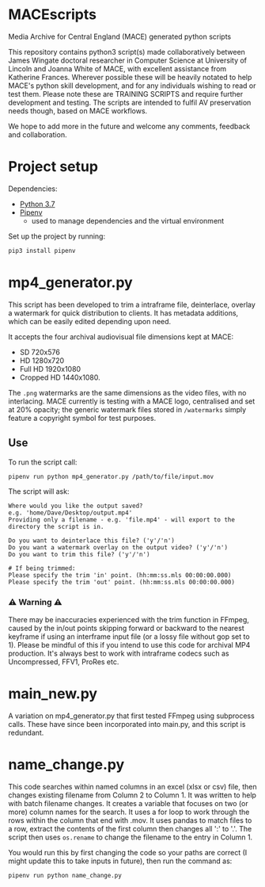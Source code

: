 # MACEscripts

Media Archive for Central England (MACE) generated python scripts

This repository contains python3 script(s) made collaboratively between James Wingate doctoral researcher in Computer Science at University of Lincoln and Joanna White of MACE, with excellent assistance from Katherine Frances.  Wherever possible these will be heavily notated to help MACE's python skill development, and for any individuals wishing to read or test them. Please note these are TRAINING SCRIPTS and require further development and testing.  The scripts are intended to fulfil AV preservation needs though, based on MACE workflows.

We hope to add more in the future and welcome any comments, feedback and collaboration.

# Project setup

Dependencies:
* [Python 3.7](https://www.python.org/downloads/)
* [Pipenv](https://github.com/pypa/pipenv)
  - used to manage dependencies and the virtual environment

Set up the project by running:

```bash
pip3 install pipenv
```

# mp4_generator.py

This script has been developed to trim a intraframe file, deinterlace, overlay a watermark for quick distribution to clients. It has metadata additions, which can be easily edited depending upon need.

It accepts the four archival audiovisual file dimensions kept at MACE:
* SD 720x576
* HD 1280x720
* Full HD 1920x1080
* Cropped HD 1440x1080.

The `.png` watermarks are the same dimensions as the video files, with no interlacing. MACE currently is testing with a MACE logo, centralised and set at 20% opacity; the generic watermark files stored in `/watermarks` simply feature a copyright symbol for test purposes.

## Use

To run the script call:
```bash
pipenv run python mp4_generator.py /path/to/file/input.mov
```

The script will ask:
```
Where would you like the output saved?
e.g. 'home/Dave/Desktop/output.mp4'
Providing only a filename - e.g. 'file.mp4' - will export to the directory the script is in.

Do you want to deinterlace this file? ('y'/'n')
Do you want a watermark overlay on the output video? ('y'/'n')
Do you want to trim this file? ('y'/'n')

# If being trimmed:
Please specify the trim 'in' point. (hh:mm:ss.mls 00:00:00.000)
Please specify the trim 'out' point. (hh:mm:ss.mls 00:00:00.000)
```

### ⚠️ Warning ⚠️

There may be inaccuracies experienced with the trim function in FFmpeg, caused by the in/out points skipping forward or backward to the nearest keyframe if using an interframe input file (or a lossy file without gop set to 1). Please be mindful of this if you intend to use this code for archival MP4 production. It's always best to work with intraframe codecs such as Uncompressed, FFV1, ProRes etc.

# main_new.py

A variation on mp4_generator.py that first tested FFmpeg using subprocess calls. These have since been incorporated into main.py, and this script is redundant.

# name_change.py

This code searches within named columns in an excel (xlsx or csv) file, then changes existing filename from Column 2 to Column 1. It was written to help with batch filename changes. It creates a variable that focuses on two (or more) column names for the search. It uses a for loop to work through the rows within the column that end with .mov. It uses pandas to match files to a row, extract the contents of the first column then changes all ':' to '.'. The script then uses `os.rename` to change the filename to the entry in Column 1.

You would run this by first changing the code so your paths are correct (I might update this to take inputs in future), then run the command as:
```bash
pipenv run python name_change.py
```
